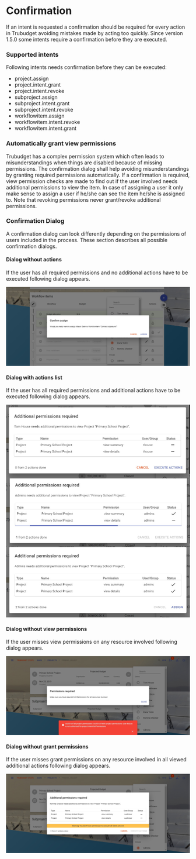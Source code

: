 # Confirmation

If an intent is requested a confirmation should be required for every action in Trubudget avoiding mistakes made by acting too quickly. Since version 1.5.0 some intents require a confirmation before they are executed.

### Supported intents

Following intents needs confirmation before they can be executed:

- project.assign
- project.intent.grant
- project.intent.revoke
- subproject.assign
- subproject.intent.grant
- subproject.intent.revoke
- workflowitem.assign
- workflowitem.intent.revoke
- workflowitem.intent.grant

### Automatically grant view permissions

Trubudget has a complex permission system which often leads to misunderstandings when things are disabled because of missing permissions. The confirmation dialog shall help avoiding misunderstandings by granting required permissions automatically. If a confirmation is required, view permission checks are made to find out if the user involved needs additional permissions to view the item. In case of assigning a user it only make sense to assign a user if he/she can see the item he/she is assigned to.
Note that revoking permissions never grant/revoke additional permissions.

### Confirmation Dialog

A confirmation dialog can look differently depending on the permissions of users included in the process. These section describes all possible confirmation dialogs.

#### Dialog without actions

If the user has all required permissions and no additional actions have to be executed following dialog appears.

![confirmation dialog without actions](./img/assign_confirmation.jpg)

#### Dialog with actions list

If the user has all required permissions and additional actions have to be executed following dialog appears.

![confirmation dialog with actions](./img/additional_actions_confirmation.jpg)

#### Dialog without view permissions

If the user misses view permissions on any resource involved following dialog appears.

![confirmation without view permissions](./img/assign_confirmation_list_permission_required.jpg)

#### Dialog without grant permissions

If the user misses grant permissions on any resource involved in all viewed additional actions following dialog appears.

![confirmation without grant permissions](./img/assign_confirmation_grant_permission_required.jpg)
